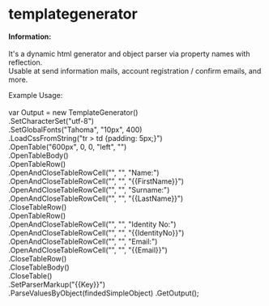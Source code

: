 # templategenerator

<b>Information:</b><br /><br />
It's a dynamic html generator and object parser via property names with reflection.<br />
Usable at send information mails, account registration / confirm emails, and more.

Example Usage:<br /><br />
 var Output = new TemplateGenerator()<br />
.SetCharacterSet("utf-8")<br />
.SetGlobalFonts("Tahoma", "10px", 400)<br />
.LoadCssFromString("tr > td {padding: 5px;}")<br />
.OpenTable("600px", 0, 0, "left", "")<br />
.OpenTableBody()<br />
.OpenTableRow()<br />
.OpenAndCloseTableRowCell("", "", "Name:")<br />
.OpenAndCloseTableRowCell("", "", "{{FirstName}}")<br />
.OpenAndCloseTableRowCell("", "", "Surname:")<br />
.OpenAndCloseTableRowCell("", "", "{{LastName}}")<br />
.CloseTableRow()<br />
.OpenTableRow()<br />
.OpenAndCloseTableRowCell("", "", "Identity No:")<br />
.OpenAndCloseTableRowCell("", "", "{{IdentityNo}}")<br />
.OpenAndCloseTableRowCell("", "", "Email:")<br />
.OpenAndCloseTableRowCell("", "", "{{Email}}")<br />
.CloseTableRow()<br />
.CloseTableBody()<br />
.CloseTable()<br />
.SetParserMarkup("{{Key}}")<br />
.ParseValuesByObject(findedSimpleObject)
.GetOutput();<br />
